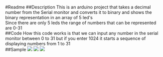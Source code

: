 #Readme
##Description 
This is an arduino project that takes a decimal number from the Serial monitor and converts it to binary and shows the binary representation in an array of 5 led's<br/>
Since there are only 5 leds the range of numbers that can be represented are 0-31<br/>
##Code
How this code works is that we can input any number in the serial monitor between 0 to 31 but if you enter 1024 it starts a sequence of displaying numbers from 1 to 31
<br/>
##Sample
![](images/Screenshot%20(36).png)
![](images/Screenshot%20(36).png)
![](images/Screenshot%20(36).png)